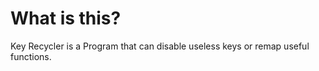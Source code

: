 # What is this?
Key Recycler is a Program that can disable useless keys or remap useful functions.

